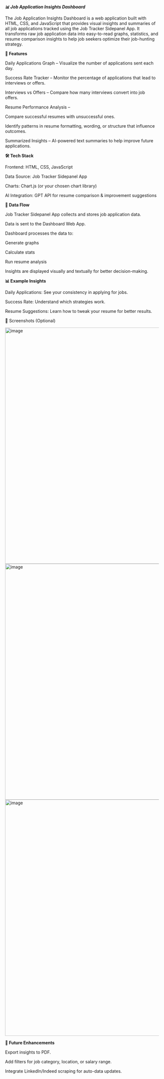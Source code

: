 ***📊 Job Application Insights Dashboard***

The Job Application Insights Dashboard is a web application built with HTML, CSS, and JavaScript that provides visual insights and summaries of all job applications tracked using the Job Tracker Sidepanel App.
It transforms raw job application data into easy-to-read graphs, statistics, and resume comparison insights to help job seekers optimize their job-hunting strategy.

**🚀 Features**

Daily Applications Graph – Visualize the number of applications sent each day.

Success Rate Tracker – Monitor the percentage of applications that lead to interviews or offers.

Interviews vs Offers – Compare how many interviews convert into job offers.

Resume Performance Analysis –

Compare successful resumes with unsuccessful ones.

Identify patterns in resume formatting, wording, or structure that influence outcomes.

Summarized Insights – AI-powered text summaries to help improve future applications.

**🛠️ Tech Stack**

Frontend: HTML, CSS, JavaScript

Data Source: Job Tracker Sidepanel App

Charts: Chart.js (or your chosen chart library)

AI Integration: GPT API for resume comparison & improvement suggestions


**🔗 Data Flow**

Job Tracker Sidepanel App collects and stores job application data.

Data is sent to the Dashboard Web App.

Dashboard processes the data to:

Generate graphs

Calculate stats

Run resume analysis

Insights are displayed visually and textually for better decision-making.

**📊 Example Insights**

Daily Applications: See your consistency in applying for jobs.

Success Rate: Understand which strategies work.

Resume Suggestions: Learn how to tweak your resume for better results.

📸 Screenshots (Optional)

<img width="1599" height="773" alt="image" src="https://github.com/user-attachments/assets/58c6ee1d-25c4-4dc7-8080-1a607090ab84" />

<img width="1587" height="772" alt="image" src="https://github.com/user-attachments/assets/b1727f36-db0a-4579-bcde-cc1d88ff59cd" />

<img width="1584" height="773" alt="image" src="https://github.com/user-attachments/assets/048a49ac-fd8f-4963-b6ad-97fcb3e8b334" />


**📌 Future Enhancements**

Export insights to PDF.

Add filters for job category, location, or salary range.

Integrate LinkedIn/Indeed scraping for auto-data updates.
